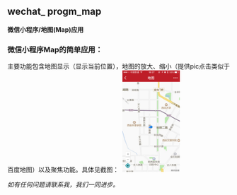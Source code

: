 ## wechat_ progm_map 

**微信小程序/地图(Map)应用**

### 微信小程序Map的简单应用： ###

主要功能包含地图显示（显示当前位置），地图的放大、缩小（提供pic点击类似于百度地图）以及聚焦功能。具体见截图：
![]()
<img src="resource/images/787027747485506348.png" width="130" height="230" />

*如有任何问题请联系我，我们一同进步。*